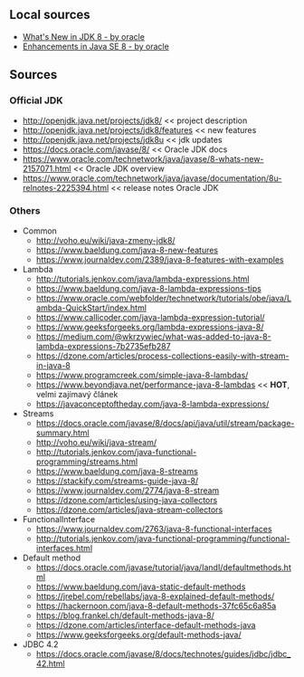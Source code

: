 ## Local sources
+ [What's New in JDK 8 - by oracle](https://github.com/tomascejka/study/blob/master/jdk8/what-is-new.md)
+ [Enhancements in Java SE 8 - by oracle](https://github.com/tomascejka/study/blob/master/jdk8/enhacements.md)

## Sources
### Official JDK
+ http://openjdk.java.net/projects/jdk8/ << project description
+ http://openjdk.java.net/projects/jdk8/features << new features
+ http://openjdk.java.net/projects/jdk8u << jdk updates
+ https://docs.oracle.com/javase/8/ << Oracle JDK docs
+ https://www.oracle.com/technetwork/java/javase/8-whats-new-2157071.html << Oracle JDK overview
+ https://www.oracle.com/technetwork/java/javase/documentation/8u-relnotes-2225394.html << release notes Oracle JDK

### Others
+ Common
  + http://voho.eu/wiki/java-zmeny-jdk8/
  + https://www.baeldung.com/java-8-new-features
  + https://www.journaldev.com/2389/java-8-features-with-examples
+ Lambda
  + http://tutorials.jenkov.com/java/lambda-expressions.html
  + https://www.baeldung.com/java-8-lambda-expressions-tips
  + https://www.oracle.com/webfolder/technetwork/tutorials/obe/java/Lambda-QuickStart/index.html
  + https://www.callicoder.com/java-lambda-expression-tutorial/
  + https://www.geeksforgeeks.org/lambda-expressions-java-8/
  + https://medium.com/@wkrzywiec/what-was-added-to-java-8-lambda-expressions-7b2735efb287
  + https://dzone.com/articles/process-collections-easily-with-stream-in-java-8
  + https://www.programcreek.com/simple-java-8-lambdas/
  + https://www.beyondjava.net/performance-java-8-lambdas << <b>HOT</b>, velmi zajímavý článek
  + https://javaconceptoftheday.com/java-8-lambda-expressions/
+ Streams
  + https://docs.oracle.com/javase/8/docs/api/java/util/stream/package-summary.html
  + http://voho.eu/wiki/java-stream/
  + http://tutorials.jenkov.com/java-functional-programming/streams.html  
  + https://www.baeldung.com/java-8-streams
  + https://stackify.com/streams-guide-java-8/
  + https://www.journaldev.com/2774/java-8-stream
  + https://dzone.com/articles/using-java-collectors
  + https://dzone.com/articles/java-stream-collectors
+ FunctionalInterface
  + https://www.journaldev.com/2763/java-8-functional-interfaces
  + http://tutorials.jenkov.com/java-functional-programming/functional-interfaces.html
+ Default method
  + https://docs.oracle.com/javase/tutorial/java/IandI/defaultmethods.html
  + https://www.baeldung.com/java-static-default-methods
  + https://jrebel.com/rebellabs/java-8-explained-default-methods/
  + https://hackernoon.com/java-8-default-methods-37fc65c6a85a
  + https://blog.frankel.ch/default-methods-java-8/
  + https://dzone.com/articles/interface-default-methods-java
  + https://www.geeksforgeeks.org/default-methods-java/
+ JDBC 4.2
  + https://docs.oracle.com/javase/8/docs/technotes/guides/jdbc/jdbc_42.html
